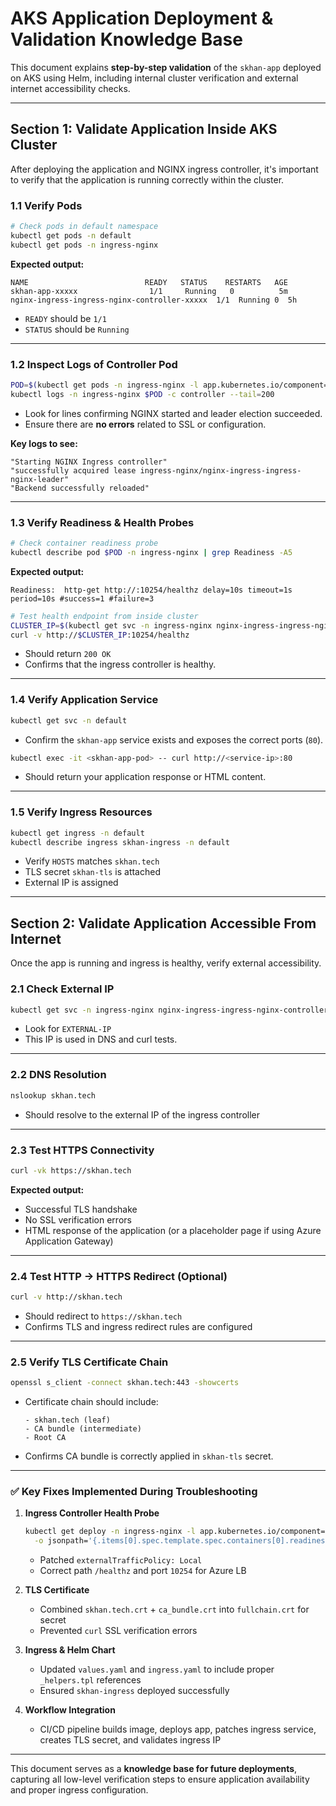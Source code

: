 # AKS Application Deployment & Validation Knowledge Base

This document explains **step-by-step validation** of the `skhan-app` deployed on AKS using Helm, including internal cluster verification and external internet accessibility checks.  

---

## **Section 1: Validate Application Inside AKS Cluster**

After deploying the application and NGINX ingress controller, it's important to verify that the application is running correctly within the cluster.

### 1.1 Verify Pods

```bash
# Check pods in default namespace
kubectl get pods -n default
kubectl get pods -n ingress-nginx
```

**Expected output:**

```
NAME                          READY   STATUS    RESTARTS   AGE
skhan-app-xxxxx                1/1     Running   0          5m
nginx-ingress-ingress-nginx-controller-xxxxx  1/1  Running 0  5h
```

- `READY` should be `1/1`  
- `STATUS` should be `Running`  

---

### 1.2 Inspect Logs of Controller Pod

```bash
POD=$(kubectl get pods -n ingress-nginx -l app.kubernetes.io/component=controller -o jsonpath='{.items[0].metadata.name}')
kubectl logs -n ingress-nginx $POD -c controller --tail=200
```

- Look for lines confirming NGINX started and leader election succeeded.
- Ensure there are **no errors** related to SSL or configuration.

**Key logs to see:**

```
"Starting NGINX Ingress controller"
"successfully acquired lease ingress-nginx/nginx-ingress-ingress-nginx-leader"
"Backend successfully reloaded"
```

---

### 1.3 Verify Readiness & Health Probes

```bash
# Check container readiness probe
kubectl describe pod $POD -n ingress-nginx | grep Readiness -A5
```

**Expected output:**

```
Readiness:  http-get http://:10254/healthz delay=10s timeout=1s period=10s #success=1 #failure=3
```

```bash
# Test health endpoint from inside cluster
CLUSTER_IP=$(kubectl get svc -n ingress-nginx nginx-ingress-ingress-nginx-controller -o jsonpath='{.spec.clusterIP}')
curl -v http://$CLUSTER_IP:10254/healthz
```

- Should return `200 OK`  
- Confirms that the ingress controller is healthy.

---

### 1.4 Verify Application Service

```bash
kubectl get svc -n default
```

- Confirm the `skhan-app` service exists and exposes the correct ports (`80`).  

```bash
kubectl exec -it <skhan-app-pod> -- curl http://<service-ip>:80
```

- Should return your application response or HTML content.

---

### 1.5 Verify Ingress Resources

```bash
kubectl get ingress -n default
kubectl describe ingress skhan-ingress -n default
```

- Verify `HOSTS` matches `skhan.tech`
- TLS secret `skhan-tls` is attached
- External IP is assigned

---

## **Section 2: Validate Application Accessible From Internet**

Once the app is running and ingress is healthy, verify external accessibility.

### 2.1 Check External IP

```bash
kubectl get svc -n ingress-nginx nginx-ingress-ingress-nginx-controller -o wide
```

- Look for `EXTERNAL-IP`  
- This IP is used in DNS and curl tests.

---

### 2.2 DNS Resolution

```bash
nslookup skhan.tech
```

- Should resolve to the external IP of the ingress controller

---

### 2.3 Test HTTPS Connectivity

```bash
curl -vk https://skhan.tech
```

**Expected output:**

- Successful TLS handshake  
- No SSL verification errors  
- HTML response of the application (or a placeholder page if using Azure Application Gateway)

---

### 2.4 Test HTTP -> HTTPS Redirect (Optional)

```bash
curl -v http://skhan.tech
```

- Should redirect to `https://skhan.tech`  
- Confirms TLS and ingress redirect rules are configured

---

### 2.5 Verify TLS Certificate Chain

```bash
openssl s_client -connect skhan.tech:443 -showcerts
```

- Certificate chain should include:

  ```
  - skhan.tech (leaf)
  - CA bundle (intermediate)
  - Root CA
  ```

- Confirms CA bundle is correctly applied in `skhan-tls` secret.

---

### ✅ **Key Fixes Implemented During Troubleshooting**

1. **Ingress Controller Health Probe**

   ```bash
   kubectl get deploy -n ingress-nginx -l app.kubernetes.io/component=controller \
     -o jsonpath='{.items[0].spec.template.spec.containers[0].readinessProbe.httpGet.path}{"\n"}{.items[0].spec.template.spec.containers[0].readinessProbe.httpGet.port}{"\n"}'
   ```
   - Patched `externalTrafficPolicy: Local`
   - Correct path `/healthz` and port `10254` for Azure LB

2. **TLS Certificate**
   - Combined `skhan.tech.crt` + `ca_bundle.crt` into `fullchain.crt` for secret
   - Prevented `curl` SSL verification errors

3. **Ingress & Helm Chart**
   - Updated `values.yaml` and `ingress.yaml` to include proper `_helpers.tpl` references
   - Ensured `skhan-ingress` deployed successfully

4. **Workflow Integration**
   - CI/CD pipeline builds image, deploys app, patches ingress service, creates TLS secret, and validates ingress IP

---

This document serves as a **knowledge base for future deployments**, capturing all low-level verification steps to ensure application availability and proper ingress configuration.

